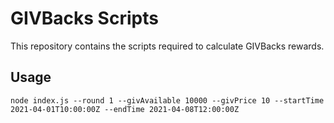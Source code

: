 # GIVBacks Scripts

This repository contains the scripts required to calculate GIVBacks rewards.

## Usage

```
node index.js --round 1 --givAvailable 10000 --givPrice 10 --startTime 2021-04-01T10:00:00Z --endTime 2021-04-08T12:00:00Z
```